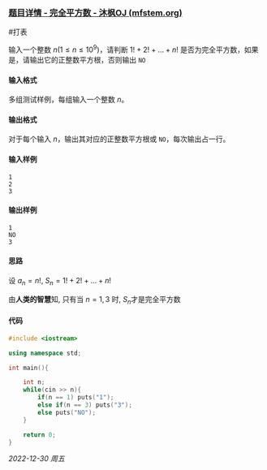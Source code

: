 ### [题目详情 - 完全平方数 - 沐枫OJ (mfstem.org)](https://www.mfstem.org/p/1785?tid=63ab8e45485e4d04afcbbc34)

#打表

输入一个整数 $n(1\le n\le 10^9)$，请判断 $1!+2!+\dots +n!$ 是否为完全平方数，如果是，请输出它的正整数平方根，否则输出 `NO`

#### 输入格式

多组测试样例，每组输入一个整数 $n$。

#### 输出格式

对于每个输入 $n$，输出其对应的正整数平方根或 `NO`，每次输出占一行。

#### 输入样例

```
1
2
3
```

#### 输出样例

```
1
NO
3
```

#### 思路

设 $a_n=n!$, $S_n=1!+2!+ \dots +n!$

由**人类的智慧**知, 只有当 $n=1,3$ 时, $S_n$才是完全平方数

#### 代码

```cpp
#include <iostream>

using namespace std;

int main(){

    int n;
    while(cin >> n){
        if(n == 1) puts("1");
        else if(n == 3) puts("3");
        else puts("NO");
    }

    return 0;
}
```




*2022-12-30 周五*